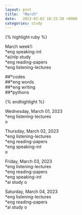 ```yaml
---
layout: post
title:  "March"
date:   2023-03-02 10:15:30 +0900
categories: study
---
```







{% highlight ruby %}


March week1:  
*eng speaking-int    
*ai/nlp study     
*eng reading-papers   
*eng listening-lectures      

##*codes  
##*eng words  
##*eng writing  
##*pythons



{% endhighlight %}  



Wednesday, March 01, 2023       
*eng listening-lectures      
o  


Thursday, March 02, 2023       
*eng listening-lectures     
*eng reading-papers   
*eng speaking-int    
o  


Friday, March 03, 2023       
*eng listening-lectures     
*eng reading-papers   
*eng speaking-int    
*ai study
o  


Saturday, March 04, 2023       
*eng listening-lectures     
*eng reading-papers    
*ai study
o  




